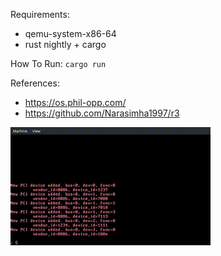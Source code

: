 
Requirements:

- qemu-system-x86-64
- rust nightly + cargo


How To Run:
` cargo run `



References:

- https://os.phil-opp.com/
- https://github.com/Narasimha1997/r3


![Video](./assets/video.gif)

